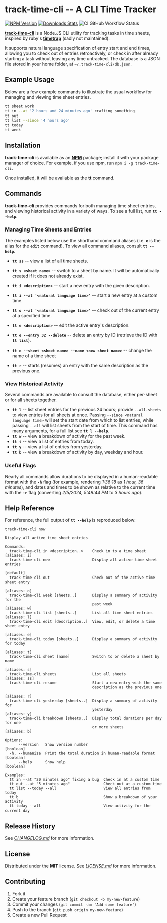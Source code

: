 # track-time-cli -- A CLI Time Tracker

[![NPM Version][npm-image]][npm-url]
[![Downloads Stats][npm-downloads]][npm-url]
![CI GitHub Workflow Status](https://github.com/f3rno64/track-time-cli/actions/workflows/ci.yml/badge.svg)

[**track-time-cli**](https://npmjs.com/package/track-time-cli) is a Node.JS CLI
utility for tracking tasks in time sheets, inspired by ruby's
[**timetrap**](https://github.com/samg/timetrap) (sadly not maintained).

It supports natural language specification of entry start and end times,
allowing you to check out of entries retroactively, or check in after already
starting a task without leaving any time untracked. The database is a JSON file
stored in your home folder, at `~/.track-time-cli/db.json`.

## Example Usage

Below are a few example commands to illustrate the usual workflow for managing
and viewing time sheet entries.

```bash
tt sheet work
tt in --at '2 hours and 24 minutes ago' crafting something
tt out
tt list --since '4 hours ago'
tt today
tt week
```

## Installation

**track-time-cli** is available as an [**NPM**](https://npmjs.com/package/track-time-cli)
package; install it with your package manager of choice. For example, if you
use npm, run `npm i -g track-time-cli`.

Once installed, it will be available as the **tt** command.

## Commands

**track-time-cli** provides commands for both managing time sheet entries, and
viewing historical activity in a variety of ways. To see a full list, run
**`tt --help`**.

### Managing Time Sheets and Entries

The examples listed below use the shorthand command aliases (i.e. **`e`** is
the alias for the **`edit`** command). To view all command aliases, consult
**`tt --help`**.

- **`tt ss`** -- view a list of all time sheets.
- **`tt s <sheet name>`** -- switch to a sheet by name. It will be automatically
created if it does not already exist.

- **`tt i <description>`** -- start a new entry with the given description.
- **`tt i --at '<natural language time>'`** -- start a new entry at a custom
time.

- **`tt o --at '<natural language time>'`** -- check out of the current entry at
a specified time.

- **`tt e <description>`** -- edit the active entry's description.
- **`tt e --entry 32 --delete`** -- delete an entry by ID (retrieve the ID
with **`tt list`**).

- **`tt e --sheet <sheet name> --name <new sheet name>`** -- change the name
of a time sheet

- **`tt r`** -- starts (resumes) an entry with the same description as the
previous one.

### View Historical Activity

Several commands are available to consult the database, either per-sheet or for
all sheets together.

- **`tt l`** -- list sheet entries for the previous 24 hours; provide
`--all-sheets` to view entries for all sheets at once.
Passing `--since <natural language time>` will set the start date from which to
list entries, while passing `--all` will list sheets from the start of time.
This command has many arguments, for a full list see **`tt l --help`**.
- **`tt w`** -- view a breakdown of activity for the past week.
- **`tt t`** -- view a list of entries from today.
- **`tt y`** -- view a list of entries from yesterday.
- **`tt b`** -- view a breakdown of activity by day, weekday and hour.

### Useful Flags

Nearly all commands allow durations to be displayed in a human-readable format
with the **`-h`** flag (for example, rendering *1:36:18* as
*1 hour, 36 minutes*), and dates and times to be shown as relative to the
current time with the **`-r`** flag (converting *2/5/2024, 5:49:44 PM* to
*3 hours ago*).

## Help Reference

For reference, the full output of **`tt --help`** is reproduced below:

```text
track-time-cli now

Display all active time sheet entries

Commands:
  track-time-cli in <description..>    Check in to a time sheet     [aliases: i]
  track-time-cli now                   Display all active time sheet entries
                                                                       [default]
  track-time-cli out                   Check out of the active time sheet entry
                                                                    [aliases: o]
  track-time-cli week [sheets..]       Display a summary of activity for the
                                       past week                    [aliases: w]
  track-time-cli list [sheets..]       List all time sheet entries  [aliases: l]
  track-time-cli edit [description..]  View, edit, or delete a time sheet entry
                                                                    [aliases: e]
  track-time-cli today [sheets..]      Display a summary of activity for today
                                                                    [aliases: t]
  track-time-cli sheet [name]          Switch to or delete a sheet by name
                                                                    [aliases: s]
  track-time-cli sheets                List all sheets             [aliases: ss]
  track-time-cli resume                Start a new entry with the same
                                       description as the previous one
                                                                    [aliases: r]
  track-time-cli yesterday [sheets..]  Display a summary of activity for
                                       yesterday                    [aliases: y]
  track-time-cli breakdown [sheets..]  Display total durations per day for one
                                       or more sheets               [aliases: b]

Options:
      --version   Show version number                                  [boolean]
  -h, --humanize  Print the total duration in human-readable format    [boolean]
      --help      Show help                                            [boolean]

Examples:
  tt in --at "20 minutes ago" fixing a bug  Check in at a custom time
  tt out --at "5 minutes ago"               Check out at a custom time
  tt list --today --all                     View all entries from today
  tt b                                      Show a breakdown of your activity
  tt today --all                            View activity for the current day
```

## Release History

See [*CHANGELOG.md*](/CHANGELOG.md) for more information.

## License

Distributed under the **MIT** license. See [*LICENSE.md*](/LICENSE.md) for more information.

## Contributing

1. Fork it
2. Create your feature branch (`git checkout -b my-new-feature`)
3. Commit your changes (`git commit -am 'Add some feature'`)
4. Push to the branch (`git push origin my-new-feature`)
5. Create a new Pull Request

[npm-image]: https://img.shields.io/npm/v/track-time-cli.svg?style=flat-square
[npm-url]: https://npmjs.org/package/track-time-cli
[npm-downloads]: https://img.shields.io/npm/dm/track-time-cli.svg?style=flat-square
